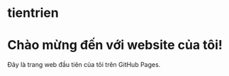 # tientrien
<!DOCTYPE html>
<html lang="vi">
<head>
    <meta charset="UTF-8">
    <meta name="viewport" content="width=device-width, initial-scale=1.0">
    <title>Website của tôi</title>
</head>
<body>
    <h1>Chào mừng đến với website của tôi!</h1>
    <p>Đây là trang web đầu tiên của tôi trên GitHub Pages.</p>
</body>
</html>
